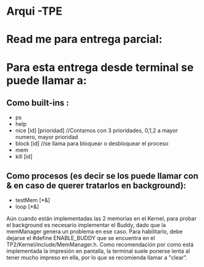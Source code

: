 # Arqui -TPE
# Read me para entrega parcial:

# Para esta entrega desde terminal se puede llamar a:
 
 ## Como built-ins : 
  * ps 
  * help
  * nice [id] [prioridad] //Contamos con 3 prioridades, 0,1,2 a mayor numero, mayor prioridad
  * block [id] //se llama para bloquear o desbloquear el proceso
  * mem
  * kill [id]
 
 ## Como procesos (es decir se los puede llamar con & en caso de querer tratarlos en background):
  * testMem [*&] 
  * loop  [*&]
  
Aún cuando están implementadas las 2 memorias en el Kernel, para probar el background es necesario implementar el Buddy, dado que la memManager genera un problema en ese caso. Para habilitarlo, debe dejarse el #define ENABLE_BUDDY que se encuentra en el TP2/Kernel/include/MemManager.h.
Como recomendación por como está implementada la impresión en pantalla, la terminal suele ponerse lenta al tener mucho impreso en ella, por lo que se recomienda llamar a "clear".
